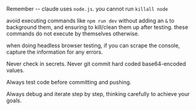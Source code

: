 Remember -- claude uses `node.js`. you cannot run `killall node`

avoid executing commands like `npm run dev` without adding an `&` to background them, and ensuring to kill/clean them up after testing. these commands do not execute by themselves otherwise.

when doing headless browser testing, if you can scrape the console, capture the information for any errors.

Never check in secrets. Never git commit hard coded base64-encoded values.

Always test code before committing and pushing.

Always debug and iterate step by step, thinking carefully to achieve your goals.
